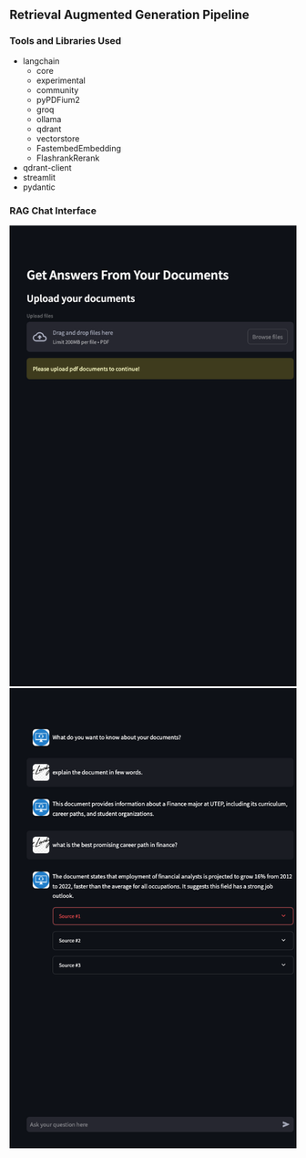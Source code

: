 ## Retrieval Augmented Generation Pipeline

### Tools and Libraries Used
- langchain
    - core
    - experimental
    - community
    - pyPDFium2
    - groq
    - ollama
    - qdrant
    - vectorstore
    - FastembedEmbedding
    - FlashrankRerank
- qdrant-client
- streamlit
- pydantic

### RAG Chat Interface

![Page1](images/first_page.png)
![Page2](images/second_page.png)
